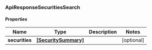 ### ApiResponseSecuritiesSearch

#### Properties
Name | Type | Description | Notes
------------ | ------------- | ------------- | -------------
**securities** | [**[SecuritySummary]**](SecuritySummary.md) |  | [optional] 



